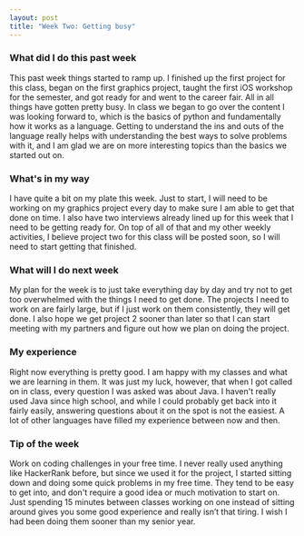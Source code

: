 ```yaml
---
layout: post
title: "Week Two: Getting busy"
---
```


### What did I do this past week
This past week things started to ramp up. I finished up the first project for this class, began on the first graphics project, taught the first iOS workshop for the semester, and got ready for and went to the career fair. All in all things have gotten pretty busy. In class we began to go over the content I was looking forward to, which is the basics of python and fundamentally how it works as a language. Getting to understand the ins and outs of the language really helps with understanding the best ways to solve problems with it, and I am glad we are on more interesting topics than the basics we started out on.

### What's in my way
I have quite a bit on my plate this week. Just to start, I will need to be working on my graphics project every day to make sure I am able to get that done on time. I also have two interviews already lined up for this week that I need to be getting ready for. On top of all of that and my other weekly activities, I believe project two for this class will be posted soon, so I will need to start getting that finished.

### What will I do next week
My plan for the week is to just take everything day by day and try not to get too overwhelmed with the things I need to get done. The projects I need to work on are fairly large, but if I just work on them consistently, they will get done. I also hope we get project 2 sooner than later so that I can start meeting with my partners and figure out how we plan on doing the project.

### My experience
Right now everything is pretty good. I am happy with my classes and what we are learning in them. It was just my luck, however, that when I got called on in class, every question I was asked was about Java. I haven't really used Java since high school, and while I could probably get back into it fairly easily, answering questions about it on the spot is not the easiest. A lot of other languages have filled my experience between now and then.

### Tip of the week
Work on coding challenges in your free time. I never really used anything like HackerRank before, but since we used it for the project, I started sitting down and doing some quick problems in my free time. They tend to be easy to get into, and don't require a good idea or much motivation to start on. Just spending 15 minutes between classes working on one instead of sitting around gives you some good experience and really isn’t that tiring. I wish I had been doing them sooner than my senior year.